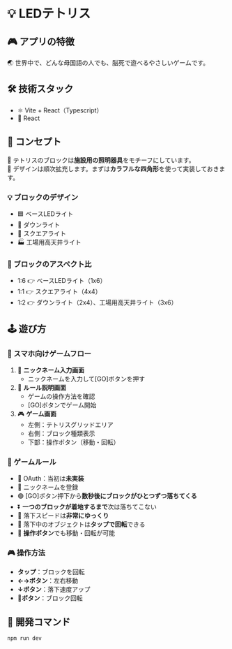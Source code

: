 # 💡 LEDテトリス

## 🎮 アプリの特徴
🌏 世界中で、どんな母国語の人でも、脳死で遊べるやさしいゲームです。

## 🛠 技術スタック
- ⚛️ Vite + React（Typescript）
- 🧩 React

## 🎨 コンセプト
🧱 テトリスのブロックは**施設用の照明器具**をモチーフにしています。  
🎨 デザインは順次拡充します。まずは**カラフルな四角形**を使って実装しておきます。

### 💡 ブロックのデザイン
- 🟦 ベースLEDライト
- 🔘 ダウンライト
- 🔲 スクエアライト
- 🏭 工場用高天井ライト

### 📐 ブロックのアスペクト比
- 1:6 👉 ベースLEDライト（1x6）
- 1:1 👉 スクエアライト（4x4）
- 1:2 👉 ダウンライト（2x4）、工場用高天井ライト（3x6）

## 🕹️ 遊び方
### 📱 スマホ向けゲームフロー
1. 📝 **ニックネーム入力画面**
   - ニックネームを入力して[GO]ボタンを押す
2. 📖 **ルール説明画面**
   - ゲームの操作方法を確認
   - [GO]ボタンでゲーム開始
3. 🎮 **ゲーム画面**
   - 左側：テトリスグリッドエリア
   - 右側：ブロック種類表示
   - 下部：操作ボタン（移動・回転）

### 🎯 ゲームルール
- 🔐 OAuth：当初は**未実装**
- 📝 ニックネームを登録
- 🟢 [GO]ボタン押下から**数秒後にブロックがひとつずつ落ちてくる**
- ⏬ **一つのブロックが着地するまで**次は落ちてこない
- 🐢 落下スピードは**非常にゆっくり**
- 🔄 落下中のオブジェクトは**タップで回転**できる
- 📱 **操作ボタン**でも移動・回転が可能

### 🎮 操作方法
- **タップ**：ブロックを回転
- **←→ボタン**：左右移動
- **↓ボタン**：落下速度アップ
- **🔄ボタン**：ブロック回転

## 🧪 開発コマンド
```
npm run dev
```
